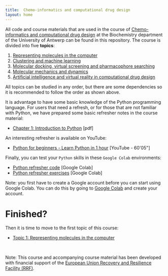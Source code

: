 ```yaml
---
title:  Chemo-informatics and computational drug design
layout: home
---
```


All code and course materials that are used in the course of <a href="https://www.uantwerpen.be/nl/studeren/aanbod/alle-opleidingen/biochemie-en-biotechnologie/master/studieprogramma/" target="_blank">Chemo-informatics and computational drug design</a> at the Biochemistry department of the University of Antwerp can be found in this repository. The course is divided into five **topics**:

1. [Representing molecules in the computer](Topic_01.md)
2. [Clustering and machine learning](Topic_02.md)
3. [Molecular docking, virtual screening and pharmacophore searching](Topic_03.md)
4. [Molecular mechanics and dynamics](Topic_04.md)
5. [Artificial intelligence and virtual reality in computational drug design](Topic_05.md)

All topics can be studied in any order, but there are some dependencies so it is recommended to follow the order as shown above.

It is advantage to have some basic knowledge of the Python programming language. For users that need a refresh, or for those that are not familiar with Python, we have prepared some basic refresher notes in the course material:

- <a href="Intro/1-Introduction_to_Python.pdf" download>Chapter 1: Introduction to Python</a> [pdf]

An interesting refresher is available on YouTube:

- <a href="https://www.youtube.com/watch?v=kqtD5dpn9C8&t=70s" target="_blank">Python for beginners - Learn Python in 1 hour</a> [YouTube - 60'05"]

Finally, you can test your `Python` skills in these `Google Colab` environments:

- <a href="https://githubtocolab.com/UAMCAntwerpen/2040FBDBIC/blob/master/Intro/Basic_Python_Refresher.ipynb" target="_blank">Python refresher code</a> [Google Colab]
- <a href="https://githubtocolab.com/UAMCAntwerpen/2040FBDBIC/blob/master/Intro/Basic_Python_Refresher_Exercises.ipynb" target="_blank">Python refresher exercises</a> [Google Colab]


Note: you first have to create a Google account before you can start using Google Colab. You can do this by going to <a href="https://colab.research.google.com" target="_blank">Google Colab</a> and create your account.


# Finished?

Then it is time to move to the first topic of this course:

- [Topic 1: Representing molecules in the computer](Topic_01.md)

<br>

Note: This course and accompanying course material has been developed with financial support of the <a href="https://www.esf-vlaanderen.be/herstel-en-veerkrachtfaciliteit-van-de-europese-unie-rrf" target="_blank">European Union Recovery and Resilience Facility (RRF)</a>.
